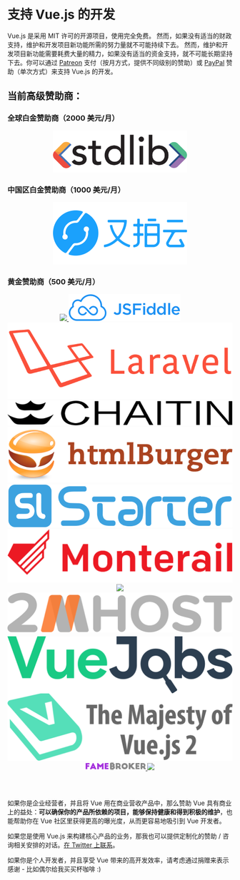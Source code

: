 # 支持 Vue.js 的开发

Vue.js 是采用 MIT 许可的开源项目，使用完全免费。
然而，如果没有适当的财政支持，维护和开发项目新功能所需的努力量就不可能持续下去。
然而，维护和开发项目新功能需要耗费大量的精力，如果没有适当的资金支持，就不可能长期坚持下去。你可以通过 [Patreon](https://www.patreon.com/evanyou) 支付（按月方式，提供不同级别的赞助）或 [PayPal](https://www.paypal.me/evanyou) 赞助（单次方式）来支持 Vue.js 的开发。

## 当前高级赞助商：

### 全球白金赞助商（2000 美元/月）

<p style="text-align: center;">
  <a href="https://stdlib.com">
    <img style="width:300px" src="/images/stdlib.png">
  </a>
</p>

### 中国区白金赞助商（1000 美元/月）

<p style="text-align: center;">
  <a href="https://www.upyun.com/?utm_source=vue&utm_medium=ad&utm_content=index" target="_blank">
    <img src="/images/upyun-large.png" style="width:300px">
  </a>
</p>

### 黄金赞助商（500 美元/月）

<p style="text-align: center; margin-top: 0; margin-bottom: 60px" class="sponsors-page">
  <a href="https://deepstreamhub.com" target="_blank" style="width:140px;top:1px">
    <img src="/images/deepstream.png" style="width:140px">
  </a><a href="https://jsfiddle.net">
    <img src="/images/jsfiddle.png">
  </a><a href="https://laravel.com">
    <img src="/images/laravel.png">
  </a><a href="https://chaitin.cn">
    <img src="/images/chaitin.png">
  </a><a href="https://htmlburger.com" target="_blank">
    <img src="/images/htmlburger.png">
  </a><a href="https://starter.someline.com/" target="_blank">
    <img src="/images/someline.png">
  </a><a href="http://monterail.com/" target="_blank">
    <img src="/images/monterail.png">
  </a><a href="https://www.trisoft.ro/" target="_blank">
    <img src="/images/trisoft.png">
  </a><a href="https://www.2mhost.com/" target="_blank">
    <img src="/images/2mhost.png">
  </a><a href="https://vuejobs.com/?ref=vuejs" target="_blank" style="position:relative;top:6px">
    <img src="/images/vuejobs.svg">
  </a><a href="https://leanpub.com/vuejs2" target="_blank">
    <img src="/images/tmvuejs2.png">
  </a><a href="https://famebroker.com" target="_blank" style="width:135px">
    <img src="/images/famebroker.png" style="width:135px">
  </a><a href="https://component.io" target="_blank" style="width:140px">
    <img src="/images/component_io.png" style="width:140px">
  </a>
</p>

如果你是企业经营者，并且将 Vue 用在商业营收产品中，那么赞助 Vue 具有商业上的益处：**可以确保你的产品所依赖的项目，能够保持健康和得到积极的维护**，也能帮助你在 Vue 社区里获得更高的曝光度，从而更容易地吸引到 Vue 开发者。

如果您是使用 Vue.js 来构建核心产品的业务，那我也可以提供定制化的赞助 / 咨询相关安排的对话。[在 Twitter 上联系](https://twitter.com/youyuxi)。

如果你是个人开发者，并且享受 Vue 带来的高开发效率，请考虑通过捐赠来表示感谢 - 比如偶尔给我买买杯咖啡 :)
